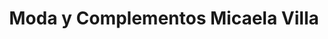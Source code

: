 ---
title: "Moda y Complementos Micaela Villa"
url: /sevilla/moda-y-complementos-micaela-villa/
shop: Kleidung
---
